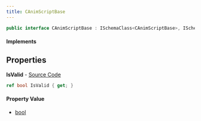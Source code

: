 ```yaml
---
title: CAnimScriptBase
---
```


```csharp
public interface CAnimScriptBase : ISchemaClass<CAnimScriptBase>, ISchemaField, ISchemaClass, INativeHandle
```

#### Implements

## Properties

**IsValid** - [Source Code](https://github.com/swiftly-solution/swiftlys2/blob/master/managed/src/SwiftlyS2.Generated/Schemas/Interfaces/CAnimScriptBase.cs#L16)

```csharp
ref bool IsValid { get; }
```

#### Property Value

- [bool](https://learn.microsoft.com/dotnet/api/system.boolean)


